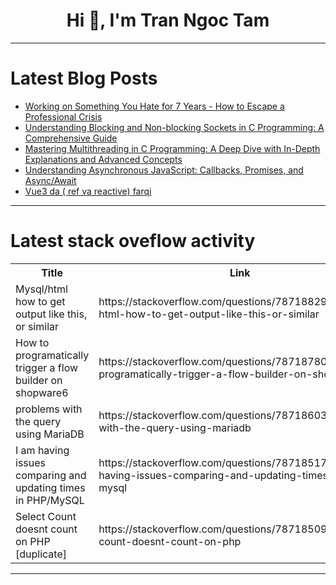 <h1 align="center">Hi 👋, I'm Tran Ngoc Tam</h1>

---

# Latest Blog Posts 
<!-- BLOG-POST-LIST:START -->
- [Working on Something You Hate for 7 Years - How to Escape a Professional Crisis](https://dev.to/juanemilio31323/working-on-something-you-hate-for-7-years-how-to-escape-a-professional-crisis-5892)
- [Understanding Blocking and Non-blocking Sockets in C Programming: A Comprehensive Guide](https://dev.to/vivekyadav200988/understanding-blocking-and-non-blocking-sockets-in-c-programming-a-comprehensive-guide-2ien)
- [Mastering Multithreading in C Programming: A Deep Dive with In-Depth Explanations and Advanced Concepts](https://dev.to/vivekyadav200988/mastering-multithreading-in-c-programming-a-deep-dive-with-in-depth-explanations-and-advanced-concepts-245g)
- [Understanding Asynchronous JavaScript: Callbacks, Promises, and Async/Await](https://dev.to/buildwebcrumbs/understanding-asynchronous-javascript-callbacks-promises-and-asyncawait-cdc)
- [Vue3 da &lpar; ref va reactive&rpar; farqi](https://dev.to/mukhriddinweb/vue3-da-ref-va-reactive-farqi-1bme)
<!-- BLOG-POST-LIST:END -->

---

# Latest stack oveflow activity
<table>
  <tr><th>Title</th><th>Link</th></tr>
  <!-- STACKOVERFLOW:START --><tr><td>Mysql/html how to get output like this, or similar</td><td>https://stackoverflow.com/questions/78718829/mysql-html-how-to-get-output-like-this-or-similar</td></tr><tr><td>How to programatically trigger a flow builder on shopware6</td><td>https://stackoverflow.com/questions/78718780/how-to-programatically-trigger-a-flow-builder-on-shopware6</td></tr><tr><td>problems with the query using MariaDB</td><td>https://stackoverflow.com/questions/78718603/problems-with-the-query-using-mariadb</td></tr><tr><td>I am having issues comparing and updating times in PHP/MySQL</td><td>https://stackoverflow.com/questions/78718517/i-am-having-issues-comparing-and-updating-times-in-php-mysql</td></tr><tr><td>Select Count doesnt count on PHP [duplicate]</td><td>https://stackoverflow.com/questions/78718509/select-count-doesnt-count-on-php</td></tr><!-- STACKOVERFLOW:END -->
</table>

---


